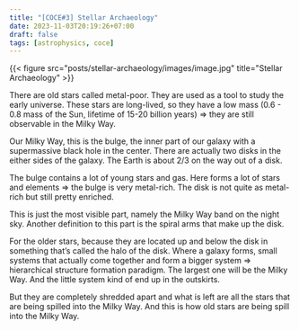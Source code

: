 ```yaml
---
title: "[COCE#3] Stellar Archaeology"
date: 2023-11-03T20:19:26+07:00
draft: false
tags: [astrophysics, coce]
---
```


{{< figure src="posts/stellar-archaeology/images/image.jpg" title="Stellar Archaeology" >}}

There are old stars called metal-poor. They are used as a tool to study the early universe. These stars are long-lived, so they have a low mass (0.6 - 0.8 mass of the Sun, lifetime of 15-20 billion years) ⇒ they are still observable in the Milky Way.

Our Milky Way, this is the bulge, the inner part of our galaxy with a supermassive black hole in the center. There are actually two disks in the either sides of the galaxy. The Earth is about 2/3 on the way out of a disk.

The bulge contains a lot of young stars and gas. Here forms a lot of stars and elements ⇒ the bulge is very metal-rich. The disk is not quite as metal-rich but still pretty enriched.

This is just the most visible part, namely the Milky Way band on the night sky. Another definition to this part is the spiral arms that make up the disk.

For the older stars, because they are located up and below the disk in something that’s called the halo of the disk. Where a galaxy forms, small systems that actually come together and form a bigger system ⇒ hierarchical structure formation paradigm. The largest one will be the Milky Way. And the little system kind of end up in the outskirts.

But they are completely shredded apart and what is left are all the stars that are being spilled into the Milky Way. And this is how old stars are being spill into the Milky Way.